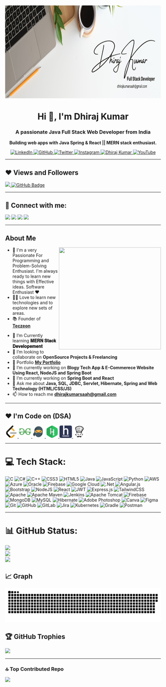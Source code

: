 <p align="left"> 
<img src="Banner.jpg" height="300px" width="100%">
</p>
<h1 align="center">Hi 👋, I'm Dhiraj Kumar</h1>
<h3 align="center">A passionate Java Full Stack Web Developer from India</h3>
<p align="center"><b>Building web apps with Java Spring & React || MERN stack enthusiast.</b></p>
<!-- <img align="right" alt="Coding" width="400" src="https://cdn.dribbble.com/users/1162077/screenshots/3848914/programmer.gif"> -->

<p align="center">  
 <a href="https://www.linkedin.com/in/dhirajkumar02/" target="_blank">
  <img src="https://img.shields.io/badge/LinkedIn-0077B5?style=for-the-badge&logo=linkedin&logoColor=white" alt="LinkedIn"/>
 </a>
 <a href="https://github.com/Dhirajkumar02" target="_blank">
  <img src="https://img.shields.io/badge/GitHub-181717?style=for-the-badge&logo=github&logoColor=white" alt="GitHub" />
 </a>
 <a href="https://x.com/Dhiraj_kumar_02" target="_blank">
  <img src="https://img.shields.io/badge/Twitter-1DA1F2?style=for-the-badge&logo=twitter&logoColor=white" alt="Twitter" />
 </a>
 <a href="https://www.instagram.com/er.dhirajkumar02/" target="_blank">
  <img src="https://img.shields.io/badge/Instagram-fe4164?style=for-the-badge&logo=instagram&logoColor=white" alt="Instagram" />
<!--  </a> 
    <a href="" target="blank">
  <img src="https://img.shields.io/badge/Topmate-009933?style=for-the-badge&logo=appveyor&logoColor=white" alt="Topmate" />
 </a> -->
   <a href="mailto:dhirajkumarsaah@gmail.com" target="_blank">
  <img src="https://img.shields.io/badge/Email-D14836?style=for-the-badge&logo=gmail&logoColor=white" alt="Dhiraj Kumar" />
 </a> 
<a href="https://www.youtube.com/channel/UCH1PbAwlN7ygNlUEEGVZ-3w" target="_blank"> 
  <img src="https://img.shields.io/badge/YouTube-FF0000?style=for-the-badge&logo=youtube&logoColor=white" alt="YouTube" />
 </a>
</p>

---

## ❤ Views and Followers
<a href="https://github.com/Meghna-DAS/github-profile-views-counter">
    <img src="https://komarev.com/ghpvc/?username=Dhirajkumar02">
</a>
<a href="https://github.com/Dhirajkumar02?tab=followers"><img src="https://img.shields.io/github/followers/Dhirajkumar02?label=Followers&style=social" alt="GitHub Badge"></a>

---
## 📧 Connect with me:
<p align="left">
<a href = "https://www.linkedin.com/in/dhirajkumar02/" target="_main"><img src="https://img.icons8.com/fluent/48/000000/linkedin.png"/></a>
<a href = "https://x.com/Dhiraj_kumar_02"><img src="https://img.icons8.com/fluent/48/000000/twitter.png"/></a>
<a href = "https://www.instagram.com/er.dhirajkumar02/"><img src="https://img.icons8.com/fluent/48/000000/instagram-new.png"/></a>
<a href = "https://www.youtube.com/channel/UCH1PbAwlN7ygNlUEEGVZ-3w"><img src="https://img.icons8.com/color/48/000000/youtube-play.png"/></a>
</p>

---
## About Me

<a><img align="right" src="https://assets.leetcode.com/static_assets/marketing/2024.gif" width="330" height="330" /></a>
- 🥋 I'm a very Passionate For Programming and Problem-Solving Enthusiast. I'm always ready to learn new things with Effective ideas. Software Enthusiast ❤️
- 👨‍💻 Love to learn new technologies and to explore new sets of areas.
- 📚 Founder of <b>[**Teczeon**](https://www.linkedin.com/in/dhirajkumar02/)</b> 
<!-- -📘 I’m Currently Studying **Devops** -->
- 📘 I’m Currently learning **𝐌𝐄𝐑𝐍 𝐒𝐭𝐚𝐜𝐤 𝐃𝐞𝐯𝐞𝐥𝐨𝐩𝐞𝐦𝐞𝐧𝐭** 
- 👯 I’m looking to collaborate on **OpenSource Projects & Freelancing**
- 📔 Portfolio [**My Portfolio**](https://dhirajkumar02.github.io/My-Portfolio/)
- 🔭 I’m currently working on **Blogy Tech App & E-Commerece Website Using React, NodeJS and Spring Boot**
- 🌱 I’m currently working on **Spring Boot and React**
- 💬 Ask me about **Java, SQL, JDBC, Servlet, Hibernate, Spring and Web Technology (HTML/CSS/JS)**
- 📫 How to reach me **dhirajkumarsaah@gmail.com**

---

## ❤️ I'm Code on (DSA)

<p align="left"> 
  <a href="https://leetcode.com/u/dhirajkumar02/" target="_blank">
    <img src="lc.png" alt="LeetCode" height="40px" width="40px">
  </a>
  <a href="https://www.geeksforgeeks.org/user/dhirajkumar02" target="_blank">
    <img src="gfg.png" alt="GeeksforGeeks" height="40px" width="40px">
  </a>
  <a href="https://www.naukri.com/code360/profile/Dhirajkumar_33" target="_blank">
    <img src="cn.png" alt="Coding Ninjas" height="40px" width="40px">
  </a>
  <a href="https://www.hackerrank.com/profile/dhirajkumar62413" target="_blank">
    <img src="hr.png" alt="HackerRank" height="40px" width="40px">
  </a>
  <a href="https://www.hackerearth.com/@dhirajkumar62413/" target="_blank">
    <img src="he.png" alt="HackerEarth" height="40px" width="40px">
  </a>
  <a href="https://www.codechef.com/users/dhirajkumar02" target="_blank">
    <img src="cc.png" alt="CodeChef" height="40px" width="40px">
  </a>
  <!-- Uncomment these when you add the links -->
  <!-- <img src="ib.png" height="40px" width="40px"> -->
  <!-- <img src="cf.png" height="40px" width="40px"> -->
  <!-- <img src="wk.png" height="40px" width="40px"> -->
</p>


---

# 💻 Tech Stack:
![C](https://img.shields.io/badge/c-%2300599C.svg?style=for-the-badge&logo=c&logoColor=white) ![C#](https://img.shields.io/badge/c%23-%23239120.svg?style=for-the-badge&logo=csharp&logoColor=white) ![C++](https://img.shields.io/badge/c++-%2300599C.svg?style=for-the-badge&logo=c%2B%2B&logoColor=white) ![CSS3](https://img.shields.io/badge/css3-%231572B6.svg?style=for-the-badge&logo=css3&logoColor=white) ![HTML5](https://img.shields.io/badge/html5-%23E34F26.svg?style=for-the-badge&logo=html5&logoColor=white) ![Java](https://img.shields.io/badge/java-%23ED8B00.svg?style=for-the-badge&logo=openjdk&logoColor=white) ![JavaScript](https://img.shields.io/badge/javascript-%23323330.svg?style=for-the-badge&logo=javascript&logoColor=%23F7DF1E) ![Python](https://img.shields.io/badge/python-3670A0?style=for-the-badge&logo=python&logoColor=ffdd54) ![AWS](https://img.shields.io/badge/AWS-%23FF9900.svg?style=for-the-badge&logo=amazon-aws&logoColor=white) ![Azure](https://img.shields.io/badge/azure-%230072C6.svg?style=for-the-badge&logo=microsoftazure&logoColor=white) ![Oracle](https://img.shields.io/badge/Oracle-F80000?style=for-the-badge&logo=oracle&logoColor=white) ![Firebase](https://img.shields.io/badge/firebase-%23039BE5.svg?style=for-the-badge&logo=firebase) ![Google Cloud](https://img.shields.io/badge/GoogleCloud-%234285F4.svg?style=for-the-badge&logo=google-cloud&logoColor=white) ![.Net](https://img.shields.io/badge/.NET-5C2D91?style=for-the-badge&logo=.net&logoColor=white) ![Angular.js](https://img.shields.io/badge/angular.js-%23E23237.svg?style=for-the-badge&logo=angularjs&logoColor=white) ![Bootstrap](https://img.shields.io/badge/bootstrap-%238511FA.svg?style=for-the-badge&logo=bootstrap&logoColor=white) ![NodeJS](https://img.shields.io/badge/node.js-6DA55F?style=for-the-badge&logo=node.js&logoColor=white) ![React](https://img.shields.io/badge/react-%2320232a.svg?style=for-the-badge&logo=react&logoColor=%2361DAFB) ![JWT](https://img.shields.io/badge/JWT-black?style=for-the-badge&logo=JSON%20web%20tokens) ![Express.js](https://img.shields.io/badge/express.js-%23404d59.svg?style=for-the-badge&logo=express&logoColor=%2361DAFB) ![TailwindCSS](https://img.shields.io/badge/tailwindcss-%2338B2AC.svg?style=for-the-badge&logo=tailwind-css&logoColor=white) ![Apache](https://img.shields.io/badge/apache-%23D42029.svg?style=for-the-badge&logo=apache&logoColor=white) ![Apache Maven](https://img.shields.io/badge/Apache%20Maven-C71A36?style=for-the-badge&logo=Apache%20Maven&logoColor=white) ![Jenkins](https://img.shields.io/badge/jenkins-%232C5263.svg?style=for-the-badge&logo=jenkins&logoColor=white) ![Apache Tomcat](https://img.shields.io/badge/apache%20tomcat-%23F8DC75.svg?style=for-the-badge&logo=apache-tomcat&logoColor=black) ![Firebase](https://img.shields.io/badge/firebase-a08021?style=for-the-badge&logo=firebase&logoColor=ffcd34) ![MongoDB](https://img.shields.io/badge/MongoDB-%234ea94b.svg?style=for-the-badge&logo=mongodb&logoColor=white) ![MySQL](https://img.shields.io/badge/mysql-4479A1.svg?style=for-the-badge&logo=mysql&logoColor=white) ![Hibernate](https://img.shields.io/badge/Hibernate-59666C?style=for-the-badge&logo=Hibernate&logoColor=white) ![Adobe Photoshop](https://img.shields.io/badge/adobe%20photoshop-%2331A8FF.svg?style=for-the-badge&logo=adobe%20photoshop&logoColor=white) ![Canva](https://img.shields.io/badge/Canva-%2300C4CC.svg?style=for-the-badge&logo=Canva&logoColor=white) ![Figma](https://img.shields.io/badge/figma-%23F24E1E.svg?style=for-the-badge&logo=figma&logoColor=white) ![Git](https://img.shields.io/badge/git-%23F05033.svg?style=for-the-badge&logo=git&logoColor=white) ![GitHub](https://img.shields.io/badge/github-%23121011.svg?style=for-the-badge&logo=github&logoColor=white) ![GitLab](https://img.shields.io/badge/gitlab-%23181717.svg?style=for-the-badge&logo=gitlab&logoColor=white) ![Jira](https://img.shields.io/badge/jira-%230A0FFF.svg?style=for-the-badge&logo=jira&logoColor=white) ![Kubernetes](https://img.shields.io/badge/kubernetes-%23326ce5.svg?style=for-the-badge&logo=kubernetes&logoColor=white) ![Gradle](https://img.shields.io/badge/Gradle-02303A.svg?style=for-the-badge&logo=Gradle&logoColor=white) ![Postman](https://img.shields.io/badge/Postman-FF6C37?style=for-the-badge&logo=postman&logoColor=white)

---

# 📊 GitHub Status:
![](https://github-readme-stats.vercel.app/api?username=Dhirajkumar02&theme=dark&hide_border=false&include_all_commits=false&count_private=false)<br/>
![](https://nirzak-streak-stats.vercel.app/?user=Dhirajkumar02&theme=dark&hide_border=false)<br/>
![](https://github-readme-stats.vercel.app/api/top-langs/?username=Dhirajkumar02&theme=dark&hide_border=false&include_all_commits=false&count_private=false&layout=compact)

## 📈 Graph
<p align="center">
   <img src="https://github.com/killshotxd/svgIcons/blob/main/github-contribution-grid-snake.svg" alt="snake">
</p>

## 🏆 GitHub Trophies
![](https://github-profile-trophy.vercel.app/?username=Dhirajkumar02&theme=radical&no-frame=false&no-bg=true&margin-w=4)

---

### 🔝 Top Contributed Repo
![](https://github-contributor-stats.vercel.app/api?username=Dhirajkumar02&limit=5&theme=dark&combine_all_yearly_contributions=true)




